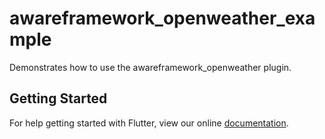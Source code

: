 # awareframework_openweather_example

Demonstrates how to use the awareframework_openweather plugin.

## Getting Started

For help getting started with Flutter, view our online
[documentation](https://flutter.io/).
